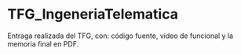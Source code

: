 # TFG_IngeneriaTelematica
Entraga realizada del TFG, con: código fuente, video de funcional y la memoria final en PDF.
